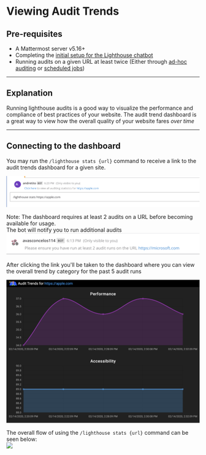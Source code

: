 # Viewing Audit Trends

## Pre-requisites
* A Mattermost server v5.16+
* Completing the [initial setup for the Lighthouse chatbot](/README.md#deployment)
* Running audits on a given URL at least twice (Either through [ad-hoc auditing](/documentation/recipes/ad-hoc.md) or [scheduled jobs](/documentation/recipes/scheduling.md))

---

## Explanation
Running lighthouse audits is a good way to visualize the performance and compliance of best practices of your website. The audit trend dashboard is a great way to view how the overall quality of your website fares _over time_

---

## Connecting to the dashboard
You may run the `/lighthouse stats {url}` command to receive a link to the audit trends dashboard for a given site.

![](/documentation/img/audit-stats-cmd.png)

Note: The dashboard requires at least 2 audits on a URL before becoming available for usage.  
The bot will notify you to run additional audits
![](/documentation/img/audit-stats-error.png)

After clicking the link you'll be taken to the dashboard where you can view the overall trend by category for the past 5 audit runs

![](/documentation/img/audit-trend-dashboard.png)

The overall flow of using the `/lighthouse stats {url}` command can be seen below:  
![](/documentation/img/audit-trend-dashboard.gif)